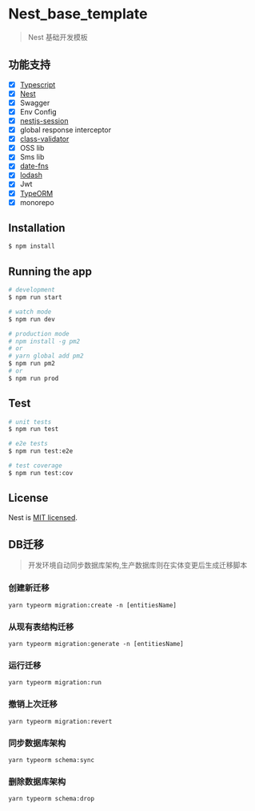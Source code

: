 # Nest_base_template

> Nest 基础开发模板

## 功能支持

- [x] [Typescript](https://www.tslang.cn/index.html)
- [x] [Nest](https://docs.nestjs.cn/)
- [x] Swagger
- [x] Env Config
- [x] [nestjs-session](https://github.com/iamolegga/nestjs-session)
- [x] global response interceptor
- [x] [class-validator](https://github.com/typestack/class-validator)
- [x] OSS lib
- [x] Sms lib
- [x] [date-fns](https://github.com/date-fns/date-fns#readme)
- [x] [lodash](https://lodash.com/)
- [x] Jwt
- [x] [TypeORM](https://github.com/typeorm/typeorm#readme)
- [x] monorepo

## Installation

```bash
$ npm install
```

## Running the app

```bash
# development
$ npm run start

# watch mode
$ npm run dev

# production mode
# npm install -g pm2
# or
# yarn global add pm2
$ npm run pm2
# or
$ npm run prod
```

## Test

```bash
# unit tests
$ npm run test

# e2e tests
$ npm run test:e2e

# test coverage
$ npm run test:cov
```

## License

  Nest is [MIT licensed](LICENSE).

## DB迁移

> 开发环境自动同步数据库架构,生产数据库则在实体变更后生成迁移脚本

### 创建新迁移

`yarn typeorm migration:create -n [entitiesName]`

### 从现有表结构迁移

`yarn typeorm migration:generate -n [entitiesName]`

### 运行迁移

`yarn typeorm migration:run`

### 撤销上次迁移

`yarn typeorm migration:revert`

### 同步数据库架构

`yarn typeorm schema:sync`

### 删除数据库架构

`yarn typeorm schema:drop`
